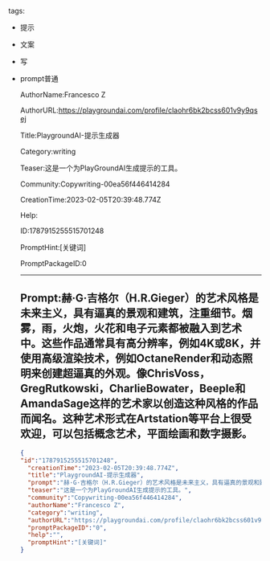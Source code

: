   tags: 
- 提示
- 文案
- 写
- prompt普通

  AuthorName:Francesco Z

  AuthorURL:https://playgroundai.com/profile/claohr6bk2bcss601v9y9qsej

  Title:PlaygroundAI-提示生成器

  Category:writing

  Teaser:这是一个为PlayGroundAI生成提示的工具。

  Community:Copywriting-00ea56f446414284

  CreationTime:2023-02-05T20:39:48.774Z

  Help:

  ID:1787915255515701248

  PromptHint:[关键词]

  PromptPackageID:0

  ---

  ## Prompt:赫·G·吉格尔（H.R.Gieger）的艺术风格是未来主义，具有逼真的景观和建筑，注重细节。烟雾，雨，火炮，火花和电子元素都被融入到艺术中。这些作品通常具有高分辨率，例如4K或8K，并使用高级渲染技术，例如OctaneRender和动态照明来创建超逼真的外观。像ChrisVoss，GregRutkowski，CharlieBowater，Beeple和AmandaSage这样的艺术家以创造这种风格的作品而闻名。这种艺术形式在Artstation等平台上很受欢迎，可以包括概念艺术，平面绘画和数字摄影。

  ```json
  {
  "id":"1787915255515701248",
    "creationTime":"2023-02-05T20:39:48.774Z",
    "title":"PlaygroundAI-提示生成器",
    "prompt":"赫·G·吉格尔（H.R.Gieger）的艺术风格是未来主义，具有逼真的景观和建筑，注重细节。烟雾，雨，火炮，火花和电子元素都被融入到艺术中。这些作品通常具有高分辨率，例如4K或8K，并使用高级渲染技术，例如OctaneRender和动态照明来创建超逼真的外观。像ChrisVoss，GregRutkowski，CharlieBowater，Beeple和AmandaSage这样的艺术家以创造这种风格的作品而闻名。这种艺术形式在Artstation等平台上很受欢迎，可以包括概念艺术，平面绘画和数字摄影。",
    "teaser":"这是一个为PlayGroundAI生成提示的工具。",
    "community":"Copywriting-00ea56f446414284",
    "authorName":"Francesco Z",
    "category":"writing",
    "authorURL":"https://playgroundai.com/profile/claohr6bk2bcss601v9y9qsej",
    "promptPackageID":"0",
    "help":"",
    "promptHint":"[关键词]"
  }
  ```
